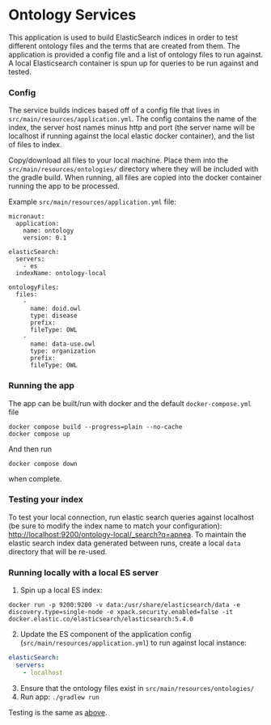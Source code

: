 # Ontology Services
This application is used to build ElasticSearch indices in order to test different ontology files and the terms that are created from them. The application is provided a config file and a list of ontology files to run against. A local Elasticsearch container is spun up for queries to be run against and tested.

### Config
The service builds indices based off of a config file that lives in `src/main/resources/application.yml`.  The config contains the name of the index, the server host names minus http and port (the server name will be localhost if running against the local elastic docker container), and the list of files to index.

Copy/download all files to your local machine. Place them into the `src/main/resources/ontologies/` directory where they will be included with the gradle build. When running, all files are copied into the docker container running the app to be processed.

Example `src/main/resources/application.yml` file:
```
micronaut:
  application:
    name: ontology
    version: 0.1

elasticSearch:
  servers:
    - es
  indexName: ontology-local

ontologyFiles:
  files:
    -
      name: doid.owl
      type: disease
      prefix:
      fileType: OWL
    -
      name: data-use.owl
      type: organization
      prefix:
      fileType: OWL
```

### Running the app
The app can be built/run with docker and the default `docker-compose.yml` file
```
docker compose build --progress=plain --no-cache
docker compose up
```
And then run
```
docker compose down
```
when complete.

### Testing your index
To test your local connection, run elastic search queries against localhost (be sure to modify the index name to match your configuration):
[http://localhost:9200/ontology-local/_search?q=apnea](http://localhost:9200/ontology-local/_search?q=apnea). To maintain the elastic search index data generated between runs, create a local `data` directory that will be re-used.

### Running locally with a local ES server

1. Spin up a local ES index:
```
docker run -p 9200:9200 -v data:/usr/share/elasticsearch/data -e discovery.type=single-node -e xpack.security.enabled=false -it docker.elastic.co/elasticsearch/elasticsearch:5.4.0
```
 
2. Update the ES component of the application config (`src/main/resources/application.yml`) to run against local instance:
```yaml
elasticSearch:
  servers:
    - localhost
```

3. Ensure that the ontology files exist in `src/main/resources/ontologies/`
4. Run app: `./gradlew run`

Testing is the same as [above](#testing-your-index).